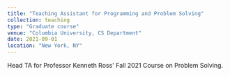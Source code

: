 ```yaml
---
title: "Teaching Assistant for Programming and Problem Solving"
collection: teaching
type: "Graduate course"
venue: "Columbia University, CS Department"
date: 2021-09-01
location: "New York, NY"
---
```


Head TA for Professor Kenneth Ross' Fall 2021 Course on Problem Solving. 
